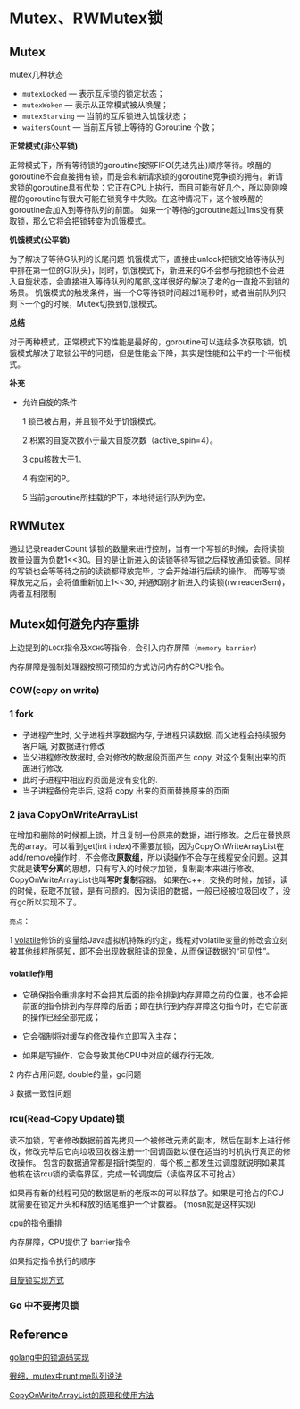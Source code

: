 # Mutex、RWMutex锁



## Mutex
mutex几种状态

- `mutexLocked` — 表示互斥锁的锁定状态；
- `mutexWoken` — 表示从正常模式被从唤醒；
- `mutexStarving` — 当前的互斥锁进入饥饿状态；
- `waitersCount` — 当前互斥锁上等待的 Goroutine 个数；

**正常模式(非公平锁)**

正常模式下，所有等待锁的goroutine按照FIFO(先进先出)顺序等待。唤醒的goroutine不会直接拥有锁，而是会和新请求锁的goroutine竞争锁的拥有。新请求锁的goroutine具有优势：它正在CPU上执行，而且可能有好几个，所以刚刚唤醒的goroutine有很大可能在锁竞争中失败。在这种情况下，这个被唤醒的goroutine会加入到等待队列的前面。 如果一个等待的goroutine超过1ms没有获取锁，那么它将会把锁转变为饥饿模式。

**饥饿模式(公平锁)**

为了解决了等待G队列的长尾问题
饥饿模式下，直接由unlock把锁交给等待队列中排在第一位的G(队头)，同时，饥饿模式下，新进来的G不会参与抢锁也不会进入自旋状态，会直接进入等待队列的尾部,这样很好的解决了老的g一直抢不到锁的场景。
饥饿模式的触发条件，当一个G等待锁时间超过1毫秒时，或者当前队列只剩下一个g的时候，Mutex切换到饥饿模式。

**总结**

对于两种模式，正常模式下的性能是最好的，goroutine可以连续多次获取锁，饥饿模式解决了取锁公平的问题，但是性能会下降，其实是性能和公平的一个平衡模式。

**补充**

- 允许自旋的条件

  1 锁已被占用，并且锁不处于饥饿模式。

  2 积累的自旋次数小于最大自旋次数（active_spin=4）。

  3 cpu核数大于1。

  4 有空闲的P。

  5 当前goroutine所挂载的P下，本地待运行队列为空。
  
  

## RWMutex

通过记录readerCount 读锁的数量来进行控制，当有一个写锁的时候，会将读锁数量设置为负数1<<30。目的是让新进入的读锁等待写锁之后释放通知读锁。同样的写锁也会等等待之前的读锁都释放完毕，才会开始进行后续的操作。 而等写锁释放完之后，会将值重新加上1<<30, 并通知刚才新进入的读锁(rw.readerSem)，两者互相限制



## Mutex如何避免内存重排

上边提到的`LOCK`指令及`XCHG`等指令，会引入内存屏障（`memory barrier`）

内存屏障是强制处理器按照可预知的方式访问内存的CPU指令。



### 





### COW(copy on write)

### 1 fork ##

- 子进程产生时, 父子进程共享数据内存, 子进程只读数据, 而父进程会持续服务客户端, 对数据进行修改
- 当父进程修改数据时, 会对修改的数据段页面产生 copy, 对这个复制出来的页面进行修改.
- 此时子进程中相应的页面是没有变化的.
- 当子进程备份完毕后, 这将 copy 出来的页面替换原来的页面

### 2 java CopyOnWriteArrayList ###

在增加和删除的时候都上锁，并且复制一份原来的数据，进行修改。之后在替换原先的array。可以看到get(int index)不需要加锁，因为CopyOnWriteArrayList在add/remove操作时，不会修改**原数组**，所以读操作不会存在线程安全问题。这其实就是**读写分离**的思想，只有写入的时候才加锁，复制副本来进行修改。CopyOnWriteArrayList也叫**写时复制**容器。  如果在c++，交换的时候，加锁，读的时候，获取不加锁，是有问题的。因为读旧的数据，一般已经被垃圾回收了，没有gc所以实现不了。

`亮点`：

1 [volatile](https://blog.csdn.net/ThinkWon/article/details/102243670)修饰的变量给Java虚拟机特殊的约定，线程对volatile变量的修改会立刻被其他线程所感知，即不会出现数据脏读的现象，从而保证数据的“可见性”。

#### volatile作用

- 它确保指令重排序时不会把其后面的指令排到内存屏障之前的位置，也不会把前面的指令排到内存屏障的后面；即在执行到内存屏障这句指令时，在它前面的操作已经全部完成；

- 它会强制将对缓存的修改操作立即写入主存；

- 如果是写操作，它会导致其他CPU中对应的缓存行无效。

2 内存占用问题, double的量，gc问题

3 数据一致性问题

### rcu(Read-Copy Update)锁

读不加锁，写者修改数据前首先拷贝一个被修改元素的副本，然后在副本上进行修改，修改完毕后它向垃圾回收器注册一个回调函数以便在适当的时机执行真正的修改操作。 包含的数据通常都是指针类型的，每个核上都发生过调度就说明如果其他核在该rcu锁的读临界区，完成一轮调度后（读临界区不可抢占）

如果再有新的线程可见的数据是新的老版本的可以释放了。如果是可抢占的RCU就需要在锁定开头和释放的结尾维护一个计数器。 (mosn就是这样实现)

cpu的指令重排 

内存屏障，CPU提供了 barrier指令

如果指定指令执行的顺序

[自旋锁实现方式](http://www.pydevops.com/2016/11/23/go%E8%87%AA%E6%97%8B%E9%94%81%E6%BA%90%E7%A0%81%E5%89%96%E6%9E%90/)


### Go 中不要拷贝锁



## Reference

[golang中的锁源码实现](http://legendtkl.com/2016/10/23/golang-mutex/)

[很细，mutex中runtime队列说法](http://birjemin.com/wiki/go-lock2)

[CopyOnWriteArrayList的原理和使用方法](https://www.jianshu.com/p/3e76450e58a8)

